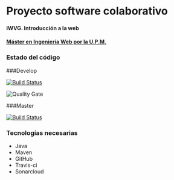 # Proyecto software colaborativo
#### IWVG. Introducción a la web
#### [Máster en Ingeniería Web por la U.P.M.](http://miw.etsisi.upm.es)

### Estado del código

###Develop

[![Build Status](https://travis-ci.org/miguelcalderons/IWVG.SwC.MiguelCalderon.svg?branch=develop)](https://travis-ci.org/miguelcalderons/IWVG.SwC.MiguelCalderon)

![Quality Gate](https://sonarcloud.io/api/project_badges/measure?project=IWVG.SwC%3AMiguelCalderon&metric=alert_status)

###Master

[![Build Status](https://travis-ci.org/miguelcalderons/IWVG.SwC.MiguelCalderon.svg?branch=master)](https://travis-ci.org/miguelcalderons/IWVG.SwC.MiguelCalderon)

### Tecnologías necesarias
* Java
* Maven
* GitHub
* Travis-ci
* Sonarcloud